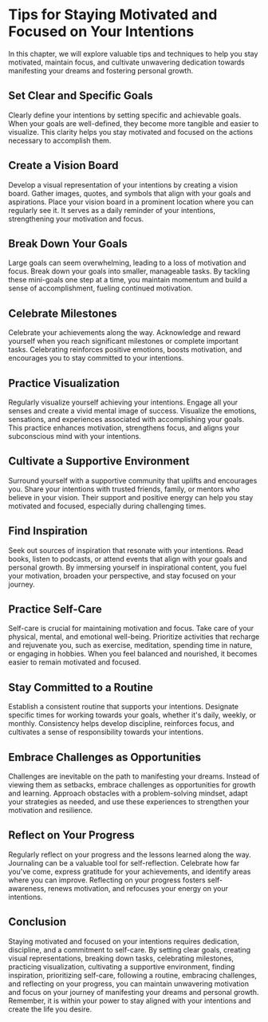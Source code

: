 Tips for Staying Motivated and Focused on Your Intentions
=====================================================================

In this chapter, we will explore valuable tips and techniques to help you stay motivated, maintain focus, and cultivate unwavering dedication towards manifesting your dreams and fostering personal growth.

Set Clear and Specific Goals
----------------------------

Clearly define your intentions by setting specific and achievable goals. When your goals are well-defined, they become more tangible and easier to visualize. This clarity helps you stay motivated and focused on the actions necessary to accomplish them.

Create a Vision Board
---------------------

Develop a visual representation of your intentions by creating a vision board. Gather images, quotes, and symbols that align with your goals and aspirations. Place your vision board in a prominent location where you can regularly see it. It serves as a daily reminder of your intentions, strengthening your motivation and focus.

Break Down Your Goals
---------------------

Large goals can seem overwhelming, leading to a loss of motivation and focus. Break down your goals into smaller, manageable tasks. By tackling these mini-goals one step at a time, you maintain momentum and build a sense of accomplishment, fueling continued motivation.

Celebrate Milestones
--------------------

Celebrate your achievements along the way. Acknowledge and reward yourself when you reach significant milestones or complete important tasks. Celebrating reinforces positive emotions, boosts motivation, and encourages you to stay committed to your intentions.

Practice Visualization
----------------------

Regularly visualize yourself achieving your intentions. Engage all your senses and create a vivid mental image of success. Visualize the emotions, sensations, and experiences associated with accomplishing your goals. This practice enhances motivation, strengthens focus, and aligns your subconscious mind with your intentions.

Cultivate a Supportive Environment
----------------------------------

Surround yourself with a supportive community that uplifts and encourages you. Share your intentions with trusted friends, family, or mentors who believe in your vision. Their support and positive energy can help you stay motivated and focused, especially during challenging times.

Find Inspiration
----------------

Seek out sources of inspiration that resonate with your intentions. Read books, listen to podcasts, or attend events that align with your goals and personal growth. By immersing yourself in inspirational content, you fuel your motivation, broaden your perspective, and stay focused on your journey.

Practice Self-Care
------------------

Self-care is crucial for maintaining motivation and focus. Take care of your physical, mental, and emotional well-being. Prioritize activities that recharge and rejuvenate you, such as exercise, meditation, spending time in nature, or engaging in hobbies. When you feel balanced and nourished, it becomes easier to remain motivated and focused.

Stay Committed to a Routine
---------------------------

Establish a consistent routine that supports your intentions. Designate specific times for working towards your goals, whether it's daily, weekly, or monthly. Consistency helps develop discipline, reinforces focus, and cultivates a sense of responsibility towards your intentions.

Embrace Challenges as Opportunities
-----------------------------------

Challenges are inevitable on the path to manifesting your dreams. Instead of viewing them as setbacks, embrace challenges as opportunities for growth and learning. Approach obstacles with a problem-solving mindset, adapt your strategies as needed, and use these experiences to strengthen your motivation and resilience.

Reflect on Your Progress
------------------------

Regularly reflect on your progress and the lessons learned along the way. Journaling can be a valuable tool for self-reflection. Celebrate how far you've come, express gratitude for your achievements, and identify areas where you can improve. Reflecting on your progress fosters self-awareness, renews motivation, and refocuses your energy on your intentions.

Conclusion
----------

Staying motivated and focused on your intentions requires dedication, discipline, and a commitment to self-care. By setting clear goals, creating visual representations, breaking down tasks, celebrating milestones, practicing visualization, cultivating a supportive environment, finding inspiration, prioritizing self-care, following a routine, embracing challenges, and reflecting on your progress, you can maintain unwavering motivation and focus on your journey of manifesting your dreams and personal growth. Remember, it is within your power to stay aligned with your intentions and create the life you desire.
